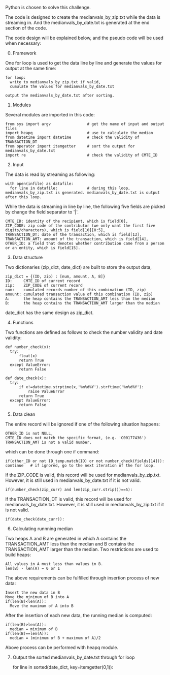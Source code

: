 Python is chosen to solve this challenge. 

The code is designed to create the medianvals_by_zip.txt while the data is streaming in. And the medianvals_by_date.txt is generated at the end section of the code.

The code design will be explained below, and the pseudo code will be used when necessary:

0. Framework

One for loop is used to get the data line by line and generate the values for output at the same time:

    for loop:
      write to medianvals_by_zip.txt if valid,
      cumulate the values for medianvals_by_date.txt
    
    output the medianvals_by_date.txt after sorting. 

1. Modules

Several modules are imported in this code:

    from sys import argv                # get the name of input and output files
    import heapq                        # use to calculate the median
    from datetime import datetime       # check the validity of TRANSACTION_DT 
    from operator import itemgetter     # sort the output for medianvals_by_date.txt
    import re                           # check the validity of CMTE_ID 
    
2. Input

The data is read by streaming as following:

    with open(infile) as datafile:
      for line in datafile:             # during this loop, medianvals_by_zip.txt is generated. medianvals_by_date.txt is output after this loop. 

While the data is streaming in line by line, the following five fields are picked by change the field separator to '|'.

    CMTE_ID: identity of the recipient, which is field[0],
    ZIP_CODE: zip code of the contributor (we only want the first five digits/characters), which is field[10][0:5],
    TRANSACTION_DT: date of the transaction, which is field[13],
    TRANSACTION_AMT: amount of the transaction, which is field[14],
    OTHER_ID: a field that denotes whether contribution came from a person or an entity, which is field[15].

3. Data structure

Two dictionaries (zip_dict, date_dict) are built to store the output data,  

    zip_dict = {(ID, zip) : [num, amount, A, B]}
    ID:     CMTE_ID of current record
    zip:    ZIP_CODE of current record
    num:    cumulated records number of this combination (ID, zip)
    amount: cumulated transaction value of this combination (ID, zip)
    A:      the heap contains the TRANSACTION_AMT less than the median
    B:      the heap contains the TRANSACTION_AMT larger than the median

date_dict has the same design as zip_dict.


4. Functions

Two functions are defined as follows to check the number validity and date validity:

    def number_check(x):
      try:
          float(x)
          return True
      except ValueError:
          return False

    def date_check(x):
      try:
          if x!=datetime.strptime(x,'%m%d%Y').strftime('%m%d%Y'):
              raise ValueError
          return True
      except ValueError:
          return False

5. Data clean

The entire record will be ignored if one of the following situation happens:

    OTHER_ID is not NULL,
    CMTE_ID does not match the specific format, (e.g. 'C00177436')
    TRANSACTION_AMT is not a valid number.

which can be done through one if command:

    if(other_ID or not ID_temp.match(ID) or not number_check(fields[14])): continue   # if ignored, go to the next iteration of the for loop.

If the ZIP_CODE is valid, this record will be used for medianvals_by_zip.txt. However, it is still used in medianvals_by_date.txt if it is not valid. 

    if(number_check(zip_curr) and len(zip_curr.strip())==5):
    
If the TRANSACTION_DT is valid, this record will be used for medianvals_by_date.txt. However, it is still used in medianvals_by_zip.txt if it is not valid. 

    if(date_check(date_curr)):

6. Calculating runnning median

Two heaps A and B are generated in which A contains the TRANSACTION_AMT less than the median and B contains the TRANSACTION_AMT larger than the median. Two restrictions are used to build heaps:

    All values in A must less than values in B.
    len(B) - len(A) = 0 or 1

The above requirements can be fulfilled through insertion process of new data:

    Insert the new data in B
    Move the minimum of B into A
    if(len(B)<len(A)):
      Move the maximum of A into B

After the insertion of each new data, the running median is computed:

    if(len(B)>len(A)):
      median = minimum of B
    if(len(B)==len(A)):
      median = (minimum of B + maximum of A)/2

Above process can be performed with heapq module. 

7. Output the sorted medianvals_by_date.txt through for loop

    for line in sorted(date_dict, key=itemgetter(0,1)):
